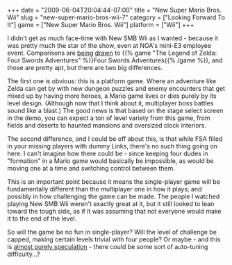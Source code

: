 +++
date = "2009-06-04T20:04:44-07:00"
title = "New Super Mario Bros. Wii"
slug = "new-super-mario-bros-wii-7"
category = ["Looking Forward To It"]
game = ["New Super Mario Bros. Wii"]
platform = ["Wii"]
+++

I didn't get as much face-time with New SMB Wii as I wanted - because it was pretty much the star of the show, even at NOA's mini-E3 employee event.  Comparisons are <a href="http://kotaku.com/5275748/nintendo-reveals-the-new-super-mario-bros-wii">being</a> <a href="http://www.wired.com/gamelife/2009/06/new-super-mario-bros-wii/">drawn</a> to {{% game "The Legend of Zelda: Four Swords Adventures" %}}Four Swords Adventures{{% /game %}}, and those are pretty apt, but there are two big differences.

The first one is obvious: this is a platform game.  Where an adventure like Zelda can get by with new dungeon puzzles and enemy encounters that get mixed up by having more heroes, a Mario game lives or dies purely by its level design.  (Although now that I think about it, multiplayer boss battles sound like a blast.)  The good news is that based on the stage select screen in the demo, you can expect a ton of level variety from this game, from fields and deserts to haunted mansions and oversized clock interiors.

The second difference, and I could be off about this, is that while FSA filled in your missing players with dummy Links, there's no such thing going on here.  I can't imagine how there could be - since keeping four dudes in "formation" in a Mario game would basically be impossible, as would be moving one at a time and switching control between them.

This is an important point because it means the single-player game will be fundamentally different than the multiplayer one in how it plays; and possibly in how challenging the game can be made.  The people I watched playing New SMB Wii weren't exactly great at it, but it still looked to lean toward the tough side, as if it was assuming that not everyone would make it to the end of the level.

So will the game be no fun in single-player?  Will the level of challenge be capped, making certain levels trivial with four people?  Or maybe - and this is <a href="http://kotaku.com/5276586/what-did-shigeru-miyamoto-say">almost purely speculation</a> - there could be some sort of auto-tuning difficulty...?